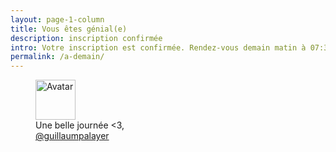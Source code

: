 ```yaml
---
layout: page-1-column
title: Vous êtes génial(e)
description: inscription confirmée
intro: Votre inscription est confirmée. Rendez-vous demain matin à 07:30 pour votre premier brief.
permalink: /a-demain/
---
```


<figure class="text-center">
  <img class="rounded-img-d64 mod-avatar" src="{{ site.author.avatar | prepend:'https://s3-eu-west-1.amazonaws.com/mdw-img/large/' }}" alt="Avatar" width="64" height="64">
  <figcaption>Une belle journée <3, <br /><a href="https://twitter.com/guillaumpalayer" title="Twitter @guillaumpalayer" target="_blank">@guillaumpalayer</a></figcaption>
</figure>